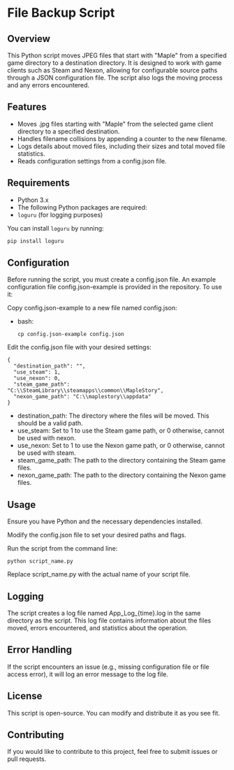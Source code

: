 # File Backup Script

## Overview

This Python script moves JPEG files that start with "Maple" from a specified game directory to a destination directory. It is designed to work with game clients such as Steam and Nexon, allowing for configurable source paths through a JSON configuration file. The script also logs the moving process and any errors encountered.

## Features

* Moves .jpg files starting with "Maple" from the selected game client directory to a specified destination.
* Handles filename collisions by appending a counter to the new filename.
* Logs details about moved files, including their sizes and total moved file statistics.
* Reads configuration settings from a config.json file.

## Requirements

- Python 3.x
- The following Python packages are required:
- `loguru` (for logging purposes)

You can install `loguru` by running:

```bash
pip install loguru
```

## Configuration

Before running the script, you must create a config.json file. An example configuration file config.json-example is provided in the repository. To use it:

Copy config.json-example to a new file named config.json:

* bash:

      cp config.json-example config.json
    

Edit the config.json file with your desired settings:

    {
      "destination_path": "",
      "use_steam": 1,
      "use_nexon": 0,
      "steam_game_path": "C:\\SteamLibrary\\steamapps\\common\\MapleStory",
      "nexon_game_path": "C:\\maplestory\\appdata"
    }

* destination_path: The directory where the files will be moved. This should be a valid path.
* use_steam: Set to 1 to use the Steam game path, or 0 otherwise, cannot be used with nexon.
* use_nexon: Set to 1 to use the Nexon game path, or 0 otherwise, cannot be used with steam.
* steam_game_path: The path to the directory containing the Steam game files.
* nexon_game_path: The path to the directory containing the Nexon game files.

## Usage

Ensure you have Python and the necessary dependencies installed.

Modify the config.json file to set your desired paths and flags.

Run the script from the command line:

    python script_name.py
Replace script_name.py with the actual name of your script file.

## Logging

The script creates a log file named App_Log_{time}.log in the same directory as the script. This log file contains information about the files moved, errors encountered, and statistics about the operation.

## Error Handling

If the script encounters an issue (e.g., missing configuration file or file access error), it will log an error message to the log file.

## License

This script is open-source. You can modify and distribute it as you see fit.
## Contributing

If you would like to contribute to this project, feel free to submit issues or pull requests.